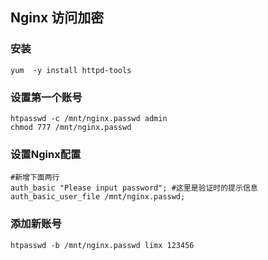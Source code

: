 ## Nginx 访问加密

### 安装
~~~
yum  -y install httpd-tools
~~~

### 设置第一个账号
~~~
htpasswd -c /mnt/nginx.passwd admin
chmod 777 /mnt/nginx.passwd
~~~

### 设置Nginx配置
~~~
#新增下面两行
auth_basic "Please input password"; #这里是验证时的提示信息 
auth_basic_user_file /mnt/nginx.passwd;
~~~

### 添加新账号
~~~
htpasswd -b /mnt/nginx.passwd limx 123456
~~~